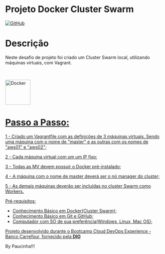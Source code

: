 # Projeto Docker Cluster Swarm

[![GitHub](https://img.shields.io/github/license/Paucinha/projeto-docker)](https://github.com/Paucinha/docker-cluster-swarm/blob/master/license)

# Descrição

Neste desafio de projeto foi criado um Cluster Swarm local, utilizando máquinas virtuais, com Vagrant.

##

<div align="center">
  <a href="https://github.com/paucinha">
</div>
<div style="display: inline_block"><br>  
  <img align="center" alt="Docker" height="80" width="80" src="https://cdn.jsdelivr.net/gh/devicons/devicon/icons/docker/docker-original.svg">
</div>
                                                                        
##    

# Passo a Passo:

1 - Criado um Vagrantfile com as definições de 3 máquinas virtuais. Sendo uma  máquina com o nome de "master" e as outras com os nomes de "aws01" e "aws02";

2 - Cada máquina virtual com um um IP fixo;

3 - Todas as MV devem possuir o Docker pré-instalado;

4 - A máquina com o nome de master deverá ser o nó manager do cluster;

5 - As demais máquinas deverão ser incluídas no cluster Swarm como Workers. 

Pré-requisitos:

- Conhecimento Básico em Docker(Cluster Swarm);
- Conhecimento Básico em Git e GitHub;
- Computador com SO de sua preferência(Windows, Linux, Mac OS);

Projeto desenvolvido durante o Bootcamp Cloud DevOps Experience - Banco Carrefour, fornecido pela [**DIO**](https://www.dio.me/)

By Paucinha!!!
